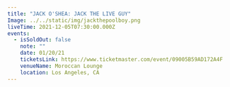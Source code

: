 ```yaml
---
title: "JACK O'SHEA: JACK THE LIVE GUY"
Image: ../../static/img/jackthepoolboy.png
liveTime: 2021-12-05T07:30:00.000Z
events:
  - isSoldOut: false
    note: ""
    date: 01/20/21
    ticketsLink: https://www.ticketmaster.com/event/09005B59AD172A4F
    venueName: Moroccan Lounge
    location: Los Angeles, CA
---
```

